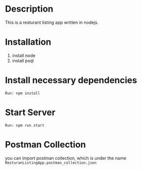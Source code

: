 # Description
This is a resturant listing app written in nodejs.

# Installation

1. install node
2. install psql

# Install necessary dependencies
  `Run: npm install`

# Start Server
   `Run: npm run start`

# Postman Collection
  you can import postman collection, which is under the name `ResturanListingApp.postman_collection.json`